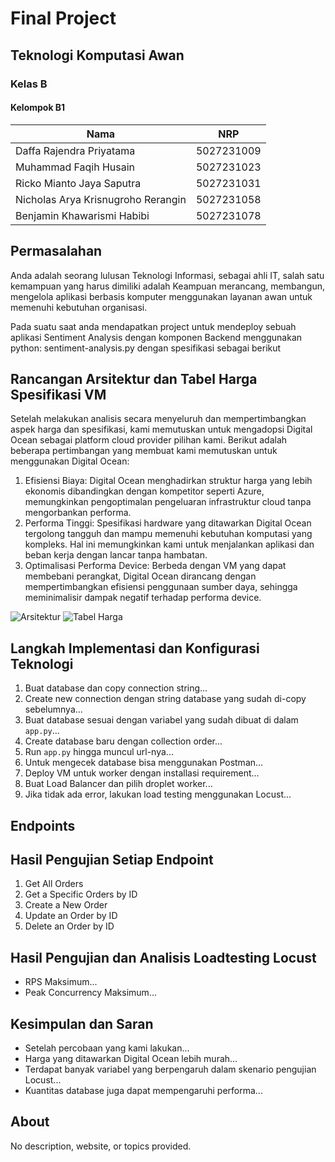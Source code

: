 # Final Project

## Teknologi Komputasi Awan

### Kelas B

#### Kelompok B1

Nama | NRP
---- | ----
Daffa Rajendra Priyatama | 5027231009
Muhammad Faqih Husain | 5027231023
Ricko Mianto Jaya Saputra | 5027231031
Nicholas Arya Krisnugroho Rerangin | 5027231058
Benjamin Khawarismi Habibi | 5027231078

## Permasalahan

Anda adalah seorang lulusan Teknologi Informasi, sebagai ahli IT, salah satu kemampuan yang harus dimiliki adalah Keampuan merancang, membangun, mengelola aplikasi berbasis komputer menggunakan layanan awan untuk memenuhi kebutuhan organisasi.

Pada suatu saat anda mendapatkan project untuk mendeploy sebuah aplikasi Sentiment Analysis dengan komponen Backend menggunakan python: sentiment-analysis.py dengan spesifikasi sebagai berikut

## Rancangan Arsitektur dan Tabel Harga Spesifikasi VM

Setelah melakukan analisis secara menyeluruh dan mempertimbangkan aspek harga dan spesifikasi, kami memutuskan untuk mengadopsi Digital Ocean sebagai platform cloud provider pilihan kami. Berikut adalah beberapa pertimbangan yang membuat kami memutuskan untuk menggunakan Digital Ocean:
1. Efisiensi Biaya: Digital Ocean menghadirkan struktur harga yang lebih ekonomis dibandingkan dengan kompetitor seperti Azure, memungkinkan pengoptimalan pengeluaran infrastruktur cloud tanpa mengorbankan performa.
2. Performa Tinggi: Spesifikasi hardware yang ditawarkan Digital Ocean tergolong tangguh dan mampu memenuhi kebutuhan komputasi yang kompleks. Hal ini memungkinkan kami untuk menjalankan aplikasi dan beban kerja dengan lancar tanpa hambatan.
3. Optimalisasi Performa Device: Berbeda dengan VM yang dapat membebani perangkat, Digital Ocean dirancang dengan mempertimbangkan efisiensi penggunaan sumber daya, sehingga meminimalisir dampak negatif terhadap performa device.

![Arsitektur](images/arsitektur.png)
![Tabel Harga](images/tabel_harga.png)

## Langkah Implementasi dan Konfigurasi Teknologi

1. Buat database dan copy connection string...
2. Create new connection dengan string database yang sudah di-copy sebelumnya...
3. Buat database sesuai dengan variabel yang sudah dibuat di dalam `app.py`...
4. Create database baru dengan collection order...
5. Run `app.py` hingga muncul url-nya...
6. Untuk mengecek database bisa menggunakan Postman...
7. Deploy VM untuk worker dengan installasi requirement...
8. Buat Load Balancer dan pilih droplet worker...
9. Jika tidak ada error, lakukan load testing menggunakan Locust...

## Endpoints

## Hasil Pengujian Setiap Endpoint

1. Get All Orders
2. Get a Specific Orders by ID
3. Create a New Order
4. Update an Order by ID
5. Delete an Order by ID

## Hasil Pengujian dan Analisis Loadtesting Locust

- RPS Maksimum...
- Peak Concurrency Maksimum...

## Kesimpulan dan Saran

- Setelah percobaan yang kami lakukan...
- Harga yang ditawarkan Digital Ocean lebih murah...
- Terdapat banyak variabel yang berpengaruh dalam skenario pengujian Locust...
- Kuantitas database juga dapat mempengaruhi performa...

## About

No description, website, or topics provided.
